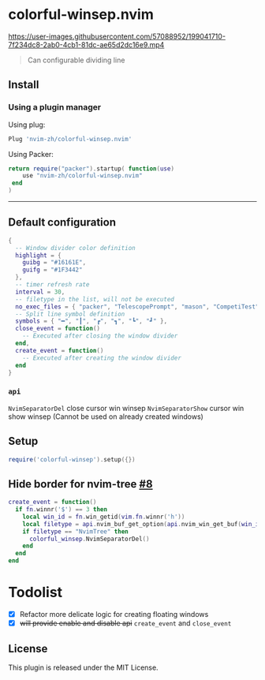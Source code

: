 # colorful-winsep.nvim

https://user-images.githubusercontent.com/57088952/199041710-7f234dc8-2ab0-4cb1-81dc-ae65d2dc16e9.mp4
> Can configurable dividing line

## Install
### Using a plugin manager

Using plug:

```lua
Plug 'nvim-zh/colorful-winsep.nvim'
```

Using Packer:
```lua
return require("packer").startup( function(use)
 	use "nvim-zh/colorful-winsep.nvim"
 end
)
``` 

---
## Default configuration

```lua
{
  -- Window divider color definition
  highlight = {
    guibg = "#16161E",
    guifg = "#1F3442"
  },
  -- timer refresh rate
  interval = 30,
  -- filetype in the list, will not be executed
  no_exec_files = { "packer", "TelescopePrompt", "mason", "CompetiTest", "NvimTree" },
  -- Split line symbol definition
  symbols = { "━", "┃", "┏", "┓", "┗", "┛" },
  close_event = function()
    -- Executed after closing the window divider
  end,
  create_event = function()
    -- Executed after creating the window divider
  end
}
```

### `api`

`NvimSeparatorDel` close cursor win winsep
`NvimSeparatorShow` cursor win show winsep (Cannot be used on already created windows)

## Setup

```lua
require('colorful-winsep').setup({})
```

##  Hide border for nvim-tree [#8](https://github.com/nvim-zh/colorful-winsep.nvim/issues/8)
```lua
create_event = function()
  if fn.winnr('$') == 3 then
    local win_id = fn.win_getid(vim.fn.winnr('h'))
    local filetype = api.nvim_buf_get_option(api.nvim_win_get_buf(win_id), 'filetype')
    if filetype == "NvimTree" then
      colorful_winsep.NvimSeparatorDel()
    end
  end
end
```

# Todolist
- [x] Refactor more delicate logic for creating floating windows
- [x] ~~will provide enable and disable api~~ `create_event` and `close_event`

## License
This plugin is released under the MIT License.
